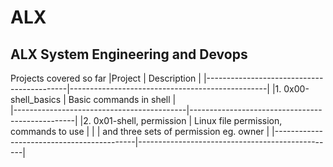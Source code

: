 # ALX


## ALX System Engineering and Devops

Projects covered so far
|Project                                    |        Description                              |
|-------------------------------------------|-------------------------------------------------|
|1. 0x00-shell_basics                       |         Basic commands in shell                 |   
|-------------------------------------------|-------------------------------------------------|
|2. 0x01-shell, permission                  |         Linux file permission, commands to use  |
|                                           |         and three sets of permission eg. owner  |
|-------------------------------------------|-------------------------------------------------|                      
